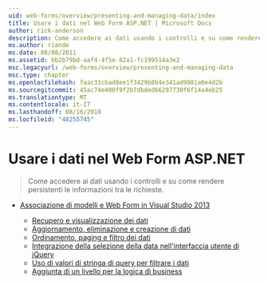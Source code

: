 ```yaml
---
uid: web-forms/overview/presenting-and-managing-data/index
title: Usare i dati nel Web Form ASP.NET | Microsoft Docs
author: rick-anderson
description: Come accedere ai dati usando i controlli e su come rendere persistenti le informazioni tra le richieste.
ms.author: riande
ms.date: 08/08/2011
ms.assetid: bb2b79bd-aaf4-4f5e-82a1-fc199514a3e2
msc.legacyurl: /web-forms/overview/presenting-and-managing-data
msc.type: chapter
ms.openlocfilehash: faac31cbad8ee1f3429b8b4e341ad9081a0e4d2b
ms.sourcegitcommit: 45ac74e400f9f2b7dbded66297730f6f14a4eb25
ms.translationtype: MT
ms.contentlocale: it-IT
ms.lasthandoff: 08/16/2018
ms.locfileid: "48255745"
---
```

<a name="working-with-data-in-aspnet-web-forms"></a>Usare i dati nel Web Form ASP.NET
====================
> Come accedere ai dati usando i controlli e su come rendere persistenti le informazioni tra le richieste.


- [Associazione di modelli e Web Form in Visual Studio 2013](model-binding/index.md)

    - [Recupero e visualizzazione dei dati](model-binding/retrieving-data.md)
    - [Aggiornamento, eliminazione e creazione di dati](model-binding/updating-deleting-and-creating-data.md)
    - [Ordinamento, paging e filtro dei dati](model-binding/sorting-paging-and-filtering-data.md)
    - [Integrazione della selezione della data nell'interfaccia utente di jQuery](model-binding/integrating-jquery-ui.md)
    - [Uso di valori di stringa di query per filtrare i dati](model-binding/using-query-string-values-to-retrieve-data.md)
    - [Aggiunta di un livello per la logica di business](model-binding/adding-business-logic-layer.md)
